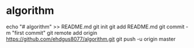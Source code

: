 # algorithm
echo "# algorithm" >> README.md
git init
git add README.md
git commit -m "first commit"
git remote add origin https://github.com/ehdgus8077/algorithm.git
git push -u origin master
